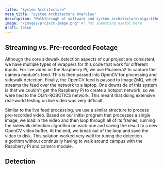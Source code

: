 ```yaml
---
title: "System Architecture"
meta_title: "System Architecture Overview"
description: "Walkthrough of software and system architecture/algorithms for sidewalk detection project."
image: "/images/project-image.png" #! Put something useful here
draft: false
---
```


<!-- System architecture: In detail describe each component of your project. Make sure to touch upon both code structure as well as algorithms. -->

## Streaming vs. Pre-recorded Footage

Although the core sidewalk detection aspects of our project are consistent, we have multiple types of wrappers for this code that work for different inputs. For live video on the Raspberry Pi, we use Picamera2 to capture the camera module's feed. This is then passed into OpenCV for processing and sidewalk detection. Finally, the OpenCV feed is passed to ImageZMQ, which streams the feed over the network to a laptop. One downside of this system is that we couldn't get the Raspberry Pi to create a hotspot network, so we were tied to the OLIN-ROBOTICS network. This meant that doing extensive real-world testing on live video was very difficult.

Similar to the live feed processing, we use a similar structure to process pre-recorded video. Based on our initial program that processes a single image, we load in the video and then loop through all of its frames, running the sidewalk detection algorithm on each one and saving the result to a new OpenCV video buffer. At the end, we break out of the loop and save the video to disk. This solution worked very well for tuning the detection algorithm without continually having to walk around campus with the Raspberry Pi and camera module.

## Detection
<!-- Reuben words here -->
```python

```
